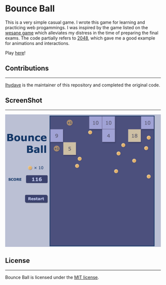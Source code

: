 # Bounce Ball

This is a very simple casual game. I wrote this game for learning and practicing web progammings. I was inspired by the game listed on the [wesane game](http://www.wesane.com/index.php/games)  which alleviates my distress in the time of preparing the final exams. The code partially refers to [2048](https://github.com/gabrielecirulli/2048), which gave me a good example for animations and interactions.

Play [here](http://lhydave.github.io/BounceBall/)!

## Contributions

---

[lhydave](https://github.com/lhydave) is the maintainer of this repository and completed the original code.

## ScreenShot

---

![img](https://github.com/lhydave/BounceBall/blob/master/ScreenShot.jpg)

## License

---

Bounce Ball is licensed under the [MIT license](https://github.com/lhydave/BounceBall/blob/master/LICENSE).

